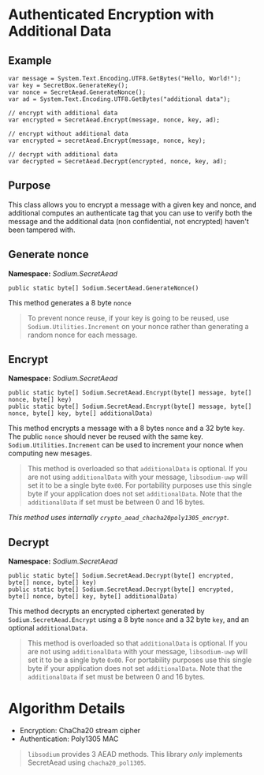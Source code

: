 # Authenticated Encryption with Additional Data

## Example

```
var message = System.Text.Encoding.UTF8.GetBytes("Hello, World!");
var key = SecretBox.GenerateKey();
var nonce = SecretAead.GenerateNonce();
var ad = System.Text.Encoding.UTF8.GetBytes("additional data");

// encrypt with additional data
var encrypted = SecretAead.Encrypt(message, nonce, key, ad);

// encrypt without additional data
var encrypted = secretAead.Encrypt(message, nonce, key);

// decrypt with additional data
var decrypted = SecretAead.Decrypt(encrypted, nonce, key, ad);
```

## Purpose

This class allows you to encrypt a message with a given key and nonce, and additional computes an authenticate tag that you can use to verify both the message and the additional data (non confidential, not encrypted) haven't been tampered with.

## Generate nonce

__Namespace:__ _Sodium.SecretAead_

```
public static byte[] Sodium.SecertAead.GenerateNonce()
```

This method generates a 8 byte `nonce`

> To prevent nonce reuse, if your key is going to be reused, use `Sodium.Utilities.Increment` on your nonce rather than generating a random nonce for each message.

## Encrypt

__Namespace:__ _Sodium.SecretAead_

```
public static byte[] Sodium.SecretAead.Encrypt(byte[] message, byte[] nonce, byte[] key)
public static byte[] Sodium.SecretAead.Encrypt(byte[] message, byte[] nonce, byte[] key, byte[] additionalData)
```

This method encrypts a message with a 8 bytes `nonce` and a 32 byte `key`. The public `nonce` should never be reused with the same key. `Sodium.Utilities.Increment` can be used to increment your nonce when computing new mesages.

> This method is overloaded so that `additionalData` is optional. If you are not using `additionalData` with your message, `libsodium-uwp` will set it to be a single byte `0x00`. For portability purposes use this single byte if your application does not set `additionalData`. Note that the `additionalData` if set must be between 0 and 16 bytes.

_This method uses internally `crypto_aead_chacha20poly1305_encrypt`._

## Decrypt

__Namespace:__ _Sodium.SecretAead_

```
public static byte[] Sodium.SecretAead.Decrypt(byte[] encrypted, byte[] nonce, byte[] key)
public static byte[] Sodium.SecretAead.Decrypt(byte[] encrypted, byte[] nonce, byte[] key, byte[] additionalData)
```

This method decrypts an encrypted ciphertext generated by `Sodium.SecretAead.Encrypt` using a 8 byte `nonce` and a 32 byte `key`, and an optional `additionalData`.

> This method is overloaded so that `additionalData` is optional. If you are not using `additionalData` with your message, `libsodium-uwp` will set it to be a single byte `0x00`. For portability purposes use this single byte if your application does not set `additionalData`. Note that the `additionalData` if set must be between 0 and 16 bytes.

# Algorithm Details

- Encryption: ChaCha20 stream cipher
- Authentication: Poly1305 MAC

> `libsodium` provides 3 AEAD methods. This library _only_ implements SecretAead using `chacha20_pol1305`.